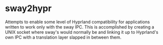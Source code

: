 # sway2hypr

Attempts to enable some level of Hyprland compatibility for applications
written to work only with the sway IPC. This is accomplished by creating a
UNIX socket where sway's would normally be and linking it up to Hyprland's
own IPC with a translation layer slapped in between them.
